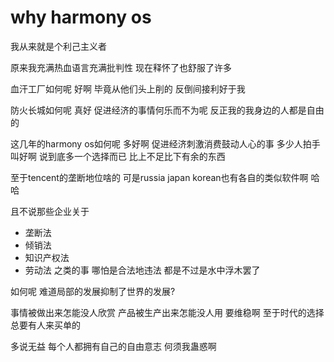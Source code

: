 # why harmony os

我从来就是个利己主义者

原来我充满热血语言充满批判性
现在释怀了也舒服了许多

血汗工厂如何呢
好啊
毕竟从他们头上削的
反倒间接利好于我

防火长城如何呢
真好
促进经济的事情何乐而不为呢
反正我的我身边的人都是自由的

这几年的harmony os如何呢
多好啊
促进经济刺激消费鼓动人心的事
多少人拍手叫好啊
说到底多一个选择而已
比上不足比下有余的东西

至于tencent的垄断地位啥的
可是russia japan korean也有各自的类似软件啊
哈哈

且不说那些企业关于
- 垄断法
- 倾销法
- 知识产权法
- 劳动法
之类的事
哪怕是合法地违法
都是不过是水中浮木罢了

如何呢
难道局部的发展抑制了世界的发展?

事情被做出来怎能没人欣赏
产品被生产出来怎能没人用
要维稳啊
至于时代的选择
总要有人来买单的

多说无益
每个人都拥有自己的自由意志
何须我蛊惑啊







